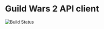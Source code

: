 # Guild Wars 2 API client

[![Build Status](https://travis-ci.org/Kryszak/gwatlin.svg?branch=master)](https://travis-ci.org/Kryszak/gwatlin)